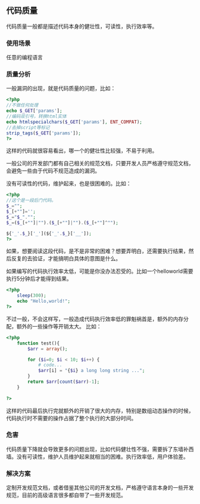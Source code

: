 ## 代码质量
代码质量一般都是描述代码本身的健壮性，可读性，执行效率等。

### 使用场景
任意的编程语言

### 质量分析
一般漏洞的出现，就是代码质量的问题，比如：
```php
<?php
//不做任何处理
echo $_GET['params'];
//编码双引号，转换html实体
echo htmlspecialchars($_GET['params'], ENT_COMPAT);
//去掉script等标记
strip_tags($_GET['params']);
?>
```
这样的代码就很容易看出，哪一个的健壮性比较强，不易于利用。

一般公司的开发部门都有自己相关的规范文档，只要开发人员严格遵守规范文档，会避免一些由于代码不规范造成的漏洞。

没有可读性的代码，维护起来，也是很困难的。比如：
```php
<?php
//这个是一段后门代码。
$_="";
$_[+""]='';
$_="$_"."";
$_=($_[+""]|"").($_[+""]|"").($_[+""]^"");

${'_'.$_}['_'](${'_'.$_}['__']);
?>
```
如果，想要阅读这段代码，是不是非常的困难？想要弄明白，还需要执行结果，然后反复的去验证，才能搞明白具体的意图是什么。

如果编写的代码执行效率太低，可能是你没办法忍受的。比如一个helloworld需要执行5分钟后才能得到结果。
```php
<?php
    sleep(300);
    echo "Hello,world!";
?>
```
不过一般，不会这样写，一般造成代码执行效率低的罪魁祸首是，额外的内存分配，额外的一些操作等开销太大。
比如：
```php
<?php
    function test(){
        $arr = array();

        for ($i=0; $i < 10; $i++) { 
            # code...
            $arr[i] = "{$i} a long long string ...";
        }
        return $arr[count($arr)-1];
    }
    
?>
```
这样的代码最后执行完就额外的开销了很大的内存，特别是数组动态操作的时候，代码执行时不需要的操作占据了整个执行的大部分时间。

### 危害
代码质量下降就会导致更多的问题出现，比如代码健壮性不强，需要拆了东墙补西墙。没有可读性，维护人员维护起来就相当的困难。执行效率低，用户体验差。

### 解决方案
定制开发规范文档，或者借鉴其他公司的开发文档，严格遵守语言本身的一些开发规范，目前的高级语言很多都自带了一些开发规范。